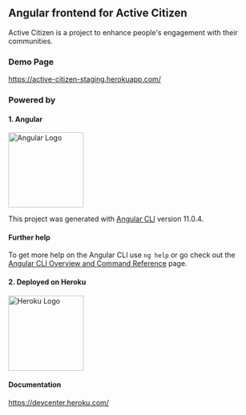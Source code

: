 ## Angular frontend for Active Citizen
Active Citizen is a project to enhance people's engagement with their communities.

### Demo Page
https://active-citizen-staging.herokuapp.com/

### Powered by
#### 1. Angular
<a href="http://angular.io/" target="blank"><img src="https://angular.io/assets/images/logos/angular/angular.svg" width="150" alt="Angular Logo" /></a>

This project was generated with [Angular CLI](https://github.com/angular/angular-cli) version 11.0.4.

#### Further help
To get more help on the Angular CLI use `ng help` or go check out the [Angular CLI Overview and Command Reference](https://angular.io/cli) page.

#### 2. Deployed on Heroku
<a href="http://www.heroku.com//" target="blank"><img src="https://brand.heroku.com/static/media/heroku-logotype-horizontal.81c49462.svg" width="150" alt="Heroku Logo" /></a>

#### Documentation
https://devcenter.heroku.com/
